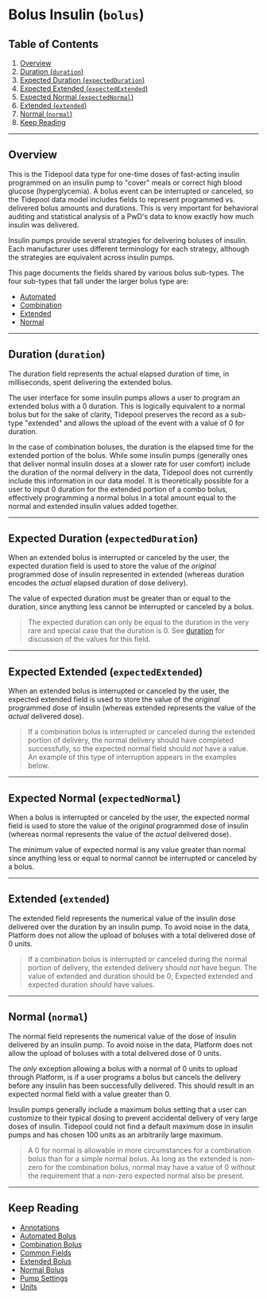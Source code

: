 # Bolus Insulin (`bolus`) <!-- omit in toc -->

## Table of Contents <!-- omit in toc -->

1. [Overview](#overview)
2. [Duration (`duration`)](#duration-duration)
3. [Expected Duration (`expectedDuration`)](#expected-duration-expectedduration)
4. [Expected Extended (`expectedExtended`)](#expected-extended-expectedextended)
5. [Expected Normal (`expectedNormal`)](#expected-normal-expectednormal)
6. [Extended (`extended`)](#extended-extended)
7. [Normal (`normal`)](#normal-normal)
8. [Keep Reading](#keep-reading)

---

## Overview

This is the Tidepool data type for one-time doses of fast-acting insulin programmed on an insulin pump to "cover" meals or correct high blood glucose (hyperglycemia). A bolus event can be interrupted or canceled, so the Tidepool data model includes fields to represent programmed vs. delivered bolus amounts and durations. This is very important for behavioral auditing and statistical analysis of a PwD's data to know exactly how much insulin was delivered.

Insulin pumps provide several strategies for delivering boluses of insulin. Each manufacturer uses different terminology for each strategy, although the strategies are equivalent across insulin pumps.

This page documents the fields shared by various bolus sub-types. The four sub-types that fall under the larger bolus type are:

* [Automated](./device-data/data-types/bolus/automated.md)
* [Combination](./device-data/data-types/bolus/combination.md)
* [Extended](./device-data/data-types/bolus/extended.md)
* [Normal](./device-data/data-types/bolus/normal.md)

---

## Duration (`duration`)

The duration field represents the actual elapsed duration of time, in milliseconds, spent delivering the extended bolus.

The user interface for some insulin pumps allows a user to program an extended bolus with a 0 duration. This is logically equivalent to a normal bolus but for the sake of clarity, Tidepool preserves the record as a sub-type "extended" and allows the upload of the event with a value of 0 for duration.

In the case of combination boluses, the duration is the elapsed time for the extended portion of the bolus. While some insulin pumps (generally ones that deliver normal insulin doses at a slower rate for user comfort) include the duration of the normal delivery in the data, Tidepool does not currently include this information in our data model. It is theoretically possible for a user to input 0 duration for the extended portion of a combo bolus, effectively programming a normal bolus in a total amount equal to the normal and extended insulin values added together.

---

## Expected Duration (`expectedDuration`)

When an extended bolus is interrupted or canceled by the user, the expected duration field is used to store the value of the *original* programmed dose of insulin represented in extended (whereas duration encodes the *actual* elapsed duration of dose delivery).

The value of expected duration must be greater than or equal to the duration, since anything less cannot be interrupted or canceled by a bolus.

<!-- theme: info -->

> The expected duration can only be equal to the duration in the very rare and special case that the duration is 0. See [duration](#duration-duration) for discussion of the values for this field.

---

## Expected Extended (`expectedExtended`)

When an extended bolus is interrupted or canceled by the user, the expected extended field is used to store the value of the *original* programmed dose of insulin (whereas extended represents the value of the *actual* delivered dose).

<!-- theme: warning -->

> If a combination bolus is interrupted or canceled during the extended portion of delivery, the normal delivery should have completed successfully, so the expected normal field should *not* have a value. An example of this type of interruption appears in the examples below.

---

## Expected Normal (`expectedNormal`)

When a bolus is interrupted or canceled by the user, the expected normal field is used to store the value of the *original* programmed dose of insulin (whereas normal represents the value of the *actual* delivered dose).

The minimum value of expected normal is any value greater than normal since anything less or equal to normal cannot be interrupted or canceled by a bolus.

---

## Extended (`extended`)

The extended field represents the numerical value of the insulin dose delivered over the duration by an insulin pump. To avoid noise in the data, Platform does not allow the upload of boluses with a total delivered dose of 0 units.

<!-- theme: warning -->

> If a combination bolus is interrupted or canceled during the normal portion of delivery, the extended delivery should *not* have begun. The value of extended and duration should be 0; Expected extended and expected duration *should* have values.

---

## Normal (`normal`)

The normal field represents the numerical value of the dose of insulin delivered by an insulin pump. To avoid noise in the data, Platform does not allow the upload of boluses with a total delivered dose of 0 units.

The *only* exception allowing a bolus with a normal of 0 units to upload through Platform, is if a user programs a bolus but cancels the delivery before any insulin has been successfully delivered. This should result in an expected normal field with a value greater than 0.

Insulin pumps generally include a maximum bolus setting that a user can customize to their typical dosing to prevent accidental delivery of very large doses of insulin. Tidepool could not find a default maximum dose in insulin pumps and has chosen 100 units as an arbitrarily large maximum.

<!-- theme: info -->

> A 0 for normal is allowable in more circumstances for a combination bolus than for a simple normal bolus. As long as the extended is non-zero for the combination bolus, normal may have a value of 0 without the requirement that a non-zero expected normal also be present.

---

## Keep Reading

* [Annotations](./device-data/annotations.md)
* [Automated Bolus](./device-data/data-types/bolus/automated.md)
* [Combination Bolus](./device-data/data-types/bolus/combination.md)
* [Common Fields](./device-data/common-fields.md)
* [Extended Bolus](./device-data/data-types/bolus/extended.md)
* [Normal Bolus](./device-data/data-types/bolus/normal.md)
* [Pump Settings](./device-data/data-types/pump-settings.md)
* [Units](./device-data/units.md)
